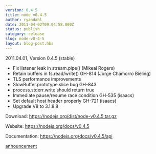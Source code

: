 ```yaml
---
version: 0.4.5
title: node v0.4.5
author: ryandahl
date: 2011-04-02T09:04:58.000Z
status: publish
category: release
slug: node-v0-4-5
layout: blog-post.hbs
---
```


2011.04.01, Version 0.4.5 (stable)
<ul>
<li> Fix listener leak in stream.pipe() (Mikeal Rogers)</li>
<li> Retain buffers in fs.read/write() GH-814 (Jorge Chamorro Bieling)</li>
<li> TLS performance improvements</li>
<li> SlowBuffer.prototype.slice bug GH-843</li>
<li> process.stderr.write should return true</li>
<li> Immediate pause/resume race condition GH-535 (isaacs)</li>
<li> Set default host header properly GH-721 (isaacs)</li>
<li> Upgrade V8 to 3.1.8.8</li></ul>



Download: <a href="https://nodejs.org/dist/node-v0.4.5.tar.gz">https://nodejs.org/dist/node-v0.4.5.tar.gz</a>

Website: <a href="https://nodejs.org/docs/v0.4.5">https://nodejs.org/docs/v0.4.5</a>

Documentation: <a href="https://nodejs.org/docs/v0.4.5/api">https://nodejs.org/docs/v0.4.5/api</a>


<a href="https://groups.google.com/d/topic/nodejs/aOC7SRLJhQY/discussion">announcement</a>
